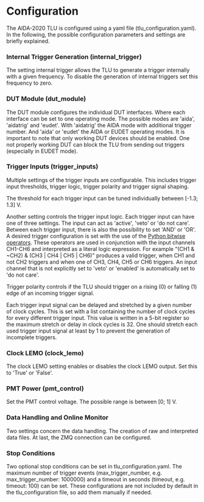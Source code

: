 # Configuration
The AIDA-2020 TLU is configured using a yaml file (tlu_configuration.yaml).
In the following, the possible configuration parameters and settings are briefly explained.

### Internal Trigger Generation (internal_trigger)
The setting internal trigger allows the TLU to generate a trigger internally with a given frequency.
To disable the generation of internal triggers set this frequency to zero.

### DUT Module (dut_module)
The DUT module configures the individual DUT interfaces.
Where each interface can be set to one operating mode.
The possible modes are 'aida', 'aidatrig' and 'eudet'.
With 'aidatrig' the AIDA mode with additional trigger number.
And 'aida' or 'eudet' the AIDA or EUDET operating modes.
It is important to note that only working DUT devices should be enabled.
One not properly working DUT can block the TLU from sending out triggers (especially in EUDET mode).

### Trigger Inputs (trigger_inputs)
Multiple settings of the trigger inputs are configurable. 
This includes trigger input thresholds, trigger logic, trigger polarity and trigger signal shaping.

The threshold for each trigger input can be tuned individually between [-1.3; 1.3] V.

Another setting controls the trigger input logic. 
Each trigger input can have one of three settings. The input can act as 'active', 'veto' or 'do not care'.
Between each trigger input, there is also the possibility to set 'AND' or 'OR'.
A desired trigger configuration is set with the use of the [Python bitwise operators](https://wiki.python.org/moin/BitwiseOperators).
These operators are used in conjunction with the input channels CH1-CH6 and interpreted as a literal logic expression.
For example "(CH1 & ~CH2) & (CH3 | CH4 | CH5 | CH6)" produces a valid trigger, when CH1 and not CH2 triggers and when one of CH3, CH4, CH5 or CH6 triggers.
An input channel that is not explicitly set to 'veto' or 'enabled' is automatically set to 'do not care'.

Trigger polarity controls if the TLU should trigger on a rising (0) or falling (1) edge of an incoming trigger signal.

Each trigger input signal can be delayed and stretched by a given number of clock cycles.
This is set with a list containing the number of clock cycles for every different trigger input.
This value is written in a 5-bit register so the maximum stretch or delay in clock cycles is 32.
One should stretch each used trigger input signal at least by 1 to prevent the generation of incomplete triggers.

### Clock LEMO (clock_lemo)
The clock LEMO setting enables or disables the clock LEMO output.
Set this to 'True' or 'False'.

### PMT Power (pmt_control)
Set the PMT control voltage. The possible range is between [0; 1] V.

### Data Handling and Online Monitor
Two settings concern the data handling. The creation of raw and interpreted data files.
At last, the ZMQ connection can be configured.

### Stop Conditions
Two optional stop conditions can be set in tlu_configuration.yaml.
The maximum number of trigger events (max_trigger_number, e.g. max_trigger_number: 1000000)
and a timeout in seconds (timeout, e.g. timeout: 100) can be set.
These configurations are not included by default in the tlu_configuration file, so add them manually if needed.
